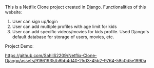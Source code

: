 This is a Netflix Clone project created in Django.
Functionalities of this website:
1. User can sign up/login
2. User can add multiple profiles with age limit for kids
3. User can add specific videos/movies for kids profile.
Used Django's default database for storage of users, movies, etc.

Project Demo:

https://github.com/SahilS2209/Netflix-Clone-Django/assets/91861935/b8bb4d40-25d3-45b2-9764-58c0d5e1990a

